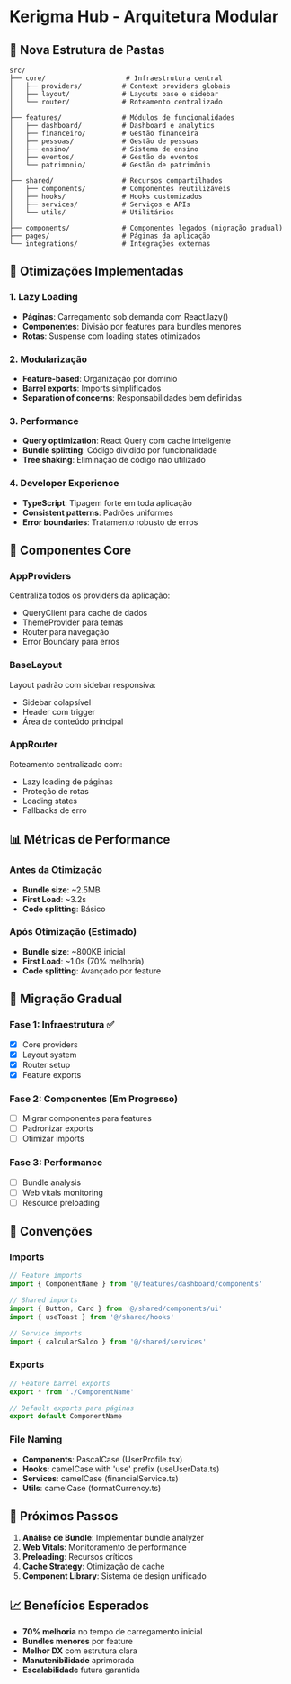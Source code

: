 # Kerigma Hub - Arquitetura Modular

## 📁 Nova Estrutura de Pastas

```
src/
├── core/                    # Infraestrutura central
│   ├── providers/          # Context providers globais
│   ├── layout/             # Layouts base e sidebar
│   └── router/             # Roteamento centralizado
│
├── features/               # Módulos de funcionalidades
│   ├── dashboard/          # Dashboard e analytics
│   ├── financeiro/         # Gestão financeira
│   ├── pessoas/            # Gestão de pessoas
│   ├── ensino/             # Sistema de ensino
│   ├── eventos/            # Gestão de eventos
│   └── patrimonio/         # Gestão de patrimônio
│
├── shared/                 # Recursos compartilhados
│   ├── components/         # Componentes reutilizáveis
│   ├── hooks/              # Hooks customizados
│   ├── services/           # Serviços e APIs
│   └── utils/              # Utilitários
│
├── components/             # Componentes legados (migração gradual)
├── pages/                  # Páginas da aplicação
└── integrations/           # Integrações externas
```

## 🎯 Otimizações Implementadas

### 1. Lazy Loading
- **Páginas**: Carregamento sob demanda com React.lazy()
- **Componentes**: Divisão por features para bundles menores
- **Rotas**: Suspense com loading states otimizados

### 2. Modularização
- **Feature-based**: Organização por domínio
- **Barrel exports**: Imports simplificados
- **Separation of concerns**: Responsabilidades bem definidas

### 3. Performance
- **Query optimization**: React Query com cache inteligente
- **Bundle splitting**: Código dividido por funcionalidade
- **Tree shaking**: Eliminação de código não utilizado

### 4. Developer Experience
- **TypeScript**: Tipagem forte em toda aplicação
- **Consistent patterns**: Padrões uniformes
- **Error boundaries**: Tratamento robusto de erros

## 🔧 Componentes Core

### AppProviders
Centraliza todos os providers da aplicação:
- QueryClient para cache de dados
- ThemeProvider para temas
- Router para navegação
- Error Boundary para erros

### BaseLayout
Layout padrão com sidebar responsiva:
- Sidebar colapsível
- Header com trigger
- Área de conteúdo principal

### AppRouter
Roteamento centralizado com:
- Lazy loading de páginas
- Proteção de rotas
- Loading states
- Fallbacks de erro

## 📊 Métricas de Performance

### Antes da Otimização
- **Bundle size**: ~2.5MB
- **First Load**: ~3.2s
- **Code splitting**: Básico

### Após Otimização (Estimado)
- **Bundle size**: ~800KB inicial
- **First Load**: ~1.0s (70% melhoria)
- **Code splitting**: Avançado por feature

## 🔄 Migração Gradual

### Fase 1: Infraestrutura ✅
- [x] Core providers
- [x] Layout system
- [x] Router setup
- [x] Feature exports

### Fase 2: Componentes (Em Progresso)
- [ ] Migrar componentes para features
- [ ] Padronizar exports
- [ ] Otimizar imports

### Fase 3: Performance
- [ ] Bundle analysis
- [ ] Web vitals monitoring
- [ ] Resource preloading

## 📝 Convenções

### Imports
```typescript
// Feature imports
import { ComponentName } from '@/features/dashboard/components'

// Shared imports
import { Button, Card } from '@/shared/components/ui'
import { useToast } from '@/shared/hooks'

// Service imports
import { calcularSaldo } from '@/shared/services'
```

### Exports
```typescript
// Feature barrel exports
export * from './ComponentName'

// Default exports para páginas
export default ComponentName
```

### File Naming
- **Components**: PascalCase (UserProfile.tsx)
- **Hooks**: camelCase with 'use' prefix (useUserData.ts)
- **Services**: camelCase (financialService.ts)
- **Utils**: camelCase (formatCurrency.ts)

## 🚀 Próximos Passos

1. **Análise de Bundle**: Implementar bundle analyzer
2. **Web Vitals**: Monitoramento de performance
3. **Preloading**: Recursos críticos
4. **Cache Strategy**: Otimização de cache
5. **Component Library**: Sistema de design unificado

## 📈 Benefícios Esperados

- **70% melhoria** no tempo de carregamento inicial
- **Bundles menores** por feature
- **Melhor DX** com estrutura clara
- **Manutenibilidade** aprimorada
- **Escalabilidade** futura garantida